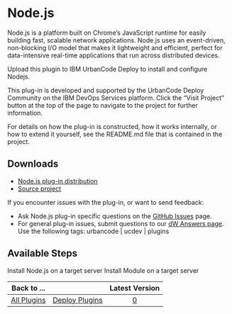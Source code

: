
# Node.js

Node.js is a platform built on Chrome’s JavaScript runtime for easily building fast, scalable network applications. Node.js uses an event-driven, non-blocking I/O model that makes it lightweight and efficient, perfect for data-intensive real-time applications that run across distributed devices.

Upload this plugin to IBM UrbanCode Deploy to install and configure Nodejs.

This plug-in is developed and supported by the UrbanCode Deploy Community on the IBM DevOps Services platform. Click the “Visit Project” button at the top of the page to navigate to the project for further information.

For details on how the plug-in is constructed, how it works internally, or how to extend it yourself, see the README.md file that is contained in the project.

## Downloads

* [Node.js plug-in distribution](https://github.com/UrbanCode/Node.js-UCD/releases)
* [Source project](https://github.com/UrbanCode/Node.js-UCD)

If you encounter issues with the plug-in, or want to send feedback:

* Ask Node.js plug-in specific questions on the [GitHub Issues](https://github.com/UrbanCode/Node.js-UCD/issues) page.
* For general plug-in issues, submit questions to our [dW Answers page](https://community.ibm.com/community/user/wasdevops/urbancode-discussion). Use the following tags: urbancode | ucdev | plugins

## Available Steps

Install Node.js on a target server Install Module on a target server

|Back to ...||Latest Version|
| :---: | :---: | :---: |
|[All Plugins](../../index.md)|[Deploy Plugins](../README.md)|[0]()|
